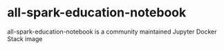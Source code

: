 # all-spark-education-notebook

all-spark-education-notebook is a community maintained Jupyter Docker Stack image